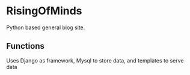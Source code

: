 # RisingOfMinds
Python based general blog site. 

## Functions
Uses Django as framework, Mysql to store data, and templates to serve data

